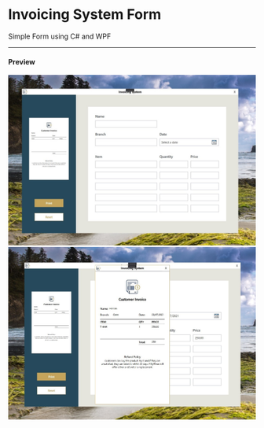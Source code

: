 # Invoicing System Form
Simple Form using C# and WPF 
<hr>

#### Preview
<img src = "preview/MainWindow.jpg">
<img src = "preview/InvoiceWindow.jpg">
